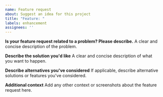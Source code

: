 ```yaml
---
name: Feature request
about: Suggest an idea for this project
title: "Feature: "
labels: enhancement
assignees: ''
---
```


**Is your feature request related to a problem? Please describe.**
A clear and concise description of the problem.

**Describe the solution you'd like**
A clear and concise description of what you want to happen.

**Describe alternatives you've considered**
If applicable, describe alternative solutions or features you've considered.

**Additional context**
Add any other context or screenshots about the feature request here.
